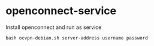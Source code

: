 # openconnect-service
Install openconnect and run as service

`bash ocvpn-debian.sh server-address username password`
